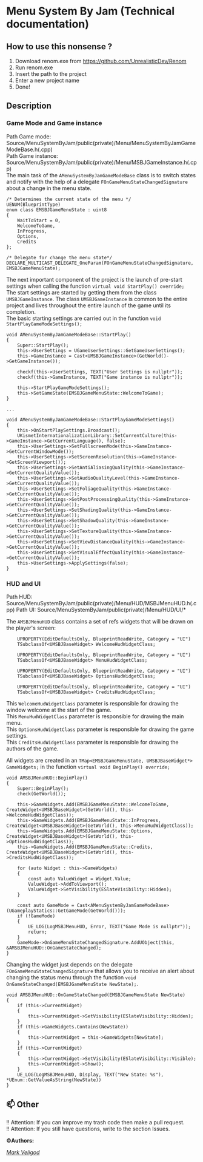 # Menu System By Jam (Technical documentation)

## How to use this nonsense ?
1. Download renom.exe from https://github.com/UnrealisticDev/Renom  
2. Run renom.exe  
3. Insert the path to the project  
4. Enter a new project name
5. Done!  

## Description
### Game Mode and Game instance
Path Game mode: Source/MenuSystemByJam/public(private)/Menu/MenuSystemByJamGameModeBase.h(.cpp)  
Path Game instance: Source/MenuSystemByJam/public(private)/Menu/MSBJGameInstance.h(.cpp)  
The main task of the `AMenuSystemByJamGameModeBase` class is to switch states and notify with the help of a delegate `FOnGameMenuStateChangedSignature` about a change in the menu state.
```
/* Determines the current state of the menu */
UENUM(BlueprintType)
enum class EMSBJGameMenuState : uint8
{
    WaitToStart = 0,
    WelcomeToGame,
    InProgress,
    Options,
    Credits
};

/* Delegate for change the menu state*/
DECLARE_MULTICAST_DELEGATE_OneParam(FOnGameMenuStateChangedSignature, EMSBJGameMenuState);
```
The next important component of the project is the launch of pre-start settings when calling the function `virtual void StartPlay() override;`  
The start settings are started by getting them from the class `UMSBJGameInstance`. The class `UMSBJGameInstance` is common to the entire project and lives throughout the entire launch of the game until its completion.  
The basic starting settings are carried out in the function `void StartPlayGameModeSettings();`
```
void AMenuSystemByJamGameModeBase::StartPlay()
{
    Super::StartPlay();
    this->UserSettings = UGameUserSettings::GetGameUserSettings();
    this->GameInstance = Cast<UMSBJGameInstance>(GetWorld()->GetGameInstance());

    checkf(this->UserSettings, TEXT("User Settings is nullptr"));
    checkf(this->GameInstance, TEXT("Game instance is nullptr"));

    this->StartPlayGameModeSettings();
    this->SetGameState(EMSBJGameMenuState::WelcomeToGame);
}

...

void AMenuSystemByJamGameModeBase::StartPlayGameModeSettings()
{
    this->OnStartPlaySettings.Broadcast();
    UKismetInternationalizationLibrary::SetCurrentCulture(this->GameInstance->GetCurrentLanguage(), false);
    this->UserSettings->SetFullscreenMode(this->GameInstance->GetCurrentWindowMode());
    this->UserSettings->SetScreenResolution(this->GameInstance->GetScreenViewport());
    this->UserSettings->SetAntiAliasingQuality(this->GameInstance->GetCurrentQualityValue());
    this->UserSettings->SetAudioQualityLevel(this->GameInstance->GetCurrentQualityValue());
    this->UserSettings->SetFoliageQuality(this->GameInstance->GetCurrentQualityValue());
    this->UserSettings->SetPostProcessingQuality(this->GameInstance->GetCurrentQualityValue());
    this->UserSettings->SetShadingQuality(this->GameInstance->GetCurrentQualityValue());
    this->UserSettings->SetShadowQuality(this->GameInstance->GetCurrentQualityValue());
    this->UserSettings->SetTextureQuality(this->GameInstance->GetCurrentQualityValue());
    this->UserSettings->SetViewDistanceQuality(this->GameInstance->GetCurrentQualityValue());
    this->UserSettings->SetVisualEffectQuality(this->GameInstance->GetCurrentQualityValue());
    this->UserSettings->ApplySettings(false);
}
```

### HUD and UI
Path HUD: Source/MenuSystemByJam/public(private)/Menu/HUD/MSBJMenuHUD.h(.cpp)
Path UI: Source/MenuSystemByJam/public(private)/Menu/HUD/UI/*

The `AMSBJMenuHUD` class contains a set of refs widgets that will be drawn on the player's screen:
```
    UPROPERTY(EditDefaultsOnly, BlueprintReadWrite, Category = "UI")
    TSubclassOf<UMSBJBaseWidget> WelcomeHudWidgetClass;

    UPROPERTY(EditDefaultsOnly, BlueprintReadWrite, Category = "UI")
    TSubclassOf<UMSBJBaseWidget> MenuHudWidgetClass;

    UPROPERTY(EditDefaultsOnly, BlueprintReadWrite, Category = "UI")
    TSubclassOf<UMSBJBaseWidget> OptionsHudWidgetClass;

    UPROPERTY(EditDefaultsOnly, BlueprintReadWrite, Category = "UI")
    TSubclassOf<UMSBJBaseWidget> CreditsHudWidgetClass;
```
This `WelcomeHudWidgetClass` parameter is responsible for drawing the window welcome at the start of the game.  
This `MenuHudWidgetClass` parameter is responsible for drawing the main menu.  
This `OptionsHudWidgetClass` parameter is responsible for drawing the game settings.  
This `CreditsHudWidgetClass` parameter is responsible for drawing the authors of the game.  
  
All widgets are created in an `TMap<EMSBJGameMenuState, UMSBJBaseWidget*> GameWidgets;` in the function `virtual void BeginPlay() override;`  
```
void AMSBJMenuHUD::BeginPlay()
{
    Super::BeginPlay();
    check(GetWorld());

    this->GameWidgets.Add(EMSBJGameMenuState::WelcomeToGame, CreateWidget<UMSBJBaseWidget>(GetWorld(), this->WelcomeHudWidgetClass));
    this->GameWidgets.Add(EMSBJGameMenuState::InProgress, CreateWidget<UMSBJBaseWidget>(GetWorld(), this->MenuHudWidgetClass));
    this->GameWidgets.Add(EMSBJGameMenuState::Options, CreateWidget<UMSBJBaseWidget>(GetWorld(), this->OptionsHudWidgetClass));
    this->GameWidgets.Add(EMSBJGameMenuState::Credits, CreateWidget<UMSBJBaseWidget>(GetWorld(), this->CreditsHudWidgetClass));

    for (auto Widget : this->GameWidgets)
    {
        const auto ValueWidget = Widget.Value;
        ValueWidget->AddToViewport();
        ValueWidget->SetVisibility(ESlateVisibility::Hidden);
    }

    const auto GameMode = Cast<AMenuSystemByJamGameModeBase>(UGameplayStatics::GetGameMode(GetWorld()));
    if (!GameMode)
    {
        UE_LOG(LogMSBJMenuHUD, Error, TEXT("Game Mode is nullptr"));
        return;
    }
    GameMode->OnGameMenuStateChangedSignature.AddUObject(this, &AMSBJMenuHUD::OnGameStateChanged);
}
```

Changing the widget just depends on the delegate `FOnGameMenuStateChangedSignature` that allows you to receive an alert about changing the status menu through the function `void OnGameStateChanged(EMSBJGameMenuState NewState);`.

```
void AMSBJMenuHUD::OnGameStateChanged(EMSBJGameMenuState NewState)
{
    if (this->CurrentWidget)
    {
        this->CurrentWidget->SetVisibility(ESlateVisibility::Hidden);
    }
    if (this->GameWidgets.Contains(NewState))
    {
        this->CurrentWidget = this->GameWidgets[NewState];
    }
    if (this->CurrentWidget)
    {
        this->CurrentWidget->SetVisibility(ESlateVisibility::Visible);
        this->CurrentWidget->Show();
    }
    UE_LOG(LogMSBJMenuHUD, Display, TEXT("New State: %s"), *UEnum::GetValueAsString(NewState))
}
```




## 📫 Other
:bangbang: Attention: If you can improve my trash code then make a pull request.  
:bangbang: Attention: If you still have questions, write to the section Issues.

**:copyright:Authors:**  
  
*[Mark Veligod](https://github.com/markveligod)*  
